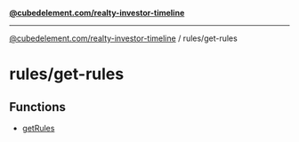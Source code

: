 [**@cubedelement.com/realty-investor-timeline**](../../index.md)

---

[@cubedelement.com/realty-investor-timeline](../../modules.md) / rules/get-rules

# rules/get-rules

## Functions

- [getRules](functions/getRules.md)
